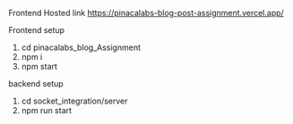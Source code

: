 Frontend Hosted link
https://pinacalabs-blog-post-assignment.vercel.app/

Frontend setup
1) cd pinacalabs_blog_Assignment
2) npm i
3) npm start

backend setup
1) cd socket_integration/server
2) npm run start